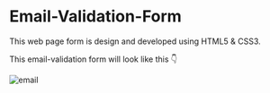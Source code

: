 # Email-Validation-Form

This web page form is design and developed using HTML5 & CSS3.

This email-validation form will look like this 👇

![email](https://github.com/mdghufranwarsi/Email-Validation-Form/assets/163352873/92d0f214-5246-4f7e-8b51-8b28ba62075f)
